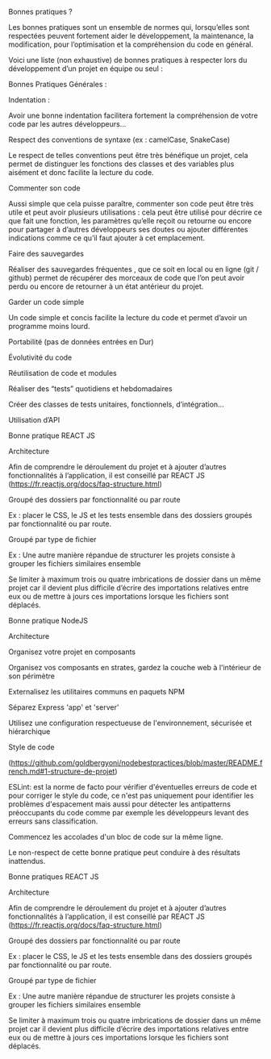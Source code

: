 Bonnes pratiques ?  

Les bonnes pratiques sont un ensemble de normes qui, lorsqu’elles sont respectées peuvent fortement aider le développement, la maintenance, la modification, pour l’optimisation et la compréhension du code en général. 
 

 
Voici une liste (non exhaustive) de bonnes pratiques à respecter lors du développement d’un projet en équipe ou seul : 

 

Bonnes Pratiques Générales :  

Indentation : 

Avoir une bonne indentation facilitera fortement la compréhension de votre code par les autres développeurs... 

Respect des conventions de syntaxe (ex : camelCase, SnakeCase) 

Le respect de telles conventions peut être très bénéfique un projet, cela permet de distinguer les fonctions des classes et des variables plus aisément et donc facilite la lecture du code. 

Commenter son code 

Aussi simple que cela puisse paraître, commenter son code peut être très utile et peut avoir plusieurs utilisations : cela peut être utilisé pour décrire ce que fait une fonction, les paramètres qu’elle reçoit ou retourne ou encore pour partager à d’autres développeurs ses doutes ou ajouter différentes indications comme ce qu’il faut ajouter à cet emplacement. 

Faire des sauvegardes  

Réaliser des sauvegardes fréquentes , que ce soit en local ou en ligne (git / github) 		permet de récupérer des morceaux de code que l’on peut avoir perdu ou encore de 		retourner à un état antérieur du projet. 

Garder un code simple 

Un code simple et concis facilite la lecture du code et permet d’avoir un 			programme moins lourd. 

Portabilité (pas de données entrées en Dur) 

Évolutivité du code  

Réutilisation de code et modules  

Réaliser des “tests” quotidiens et hebdomadaires 

Créer des classes de tests unitaires, fonctionnels, d’intégration... 

Utilisation d’API 

 

Bonne pratique REACT JS 

Architecture 

Afin de comprendre le déroulement du projet et à ajouter d’autres fonctionnalités à l’application, il est conseillé par REACT JS (https://fr.reactjs.org/docs/faq-structure.html) 

Groupé des dossiers par fonctionnalité ou par route 

Ex : placer le CSS, le JS et les tests ensemble dans des dossiers groupés par fonctionnalité ou par route. 

Groupé par type de fichier 

Ex : Une autre manière répandue de structurer les projets consiste à grouper les fichiers similaires ensemble 

Se limiter à maximum trois ou quatre imbrications de dossier dans un même projet car il devient plus difficile d’écrire des importations relatives entre eux ou de mettre à jours ces importations lorsque les fichiers sont déplacés. 

Bonne pratique NodeJS 

Architecture 

Organisez votre projet en composants 

Organisez vos composants en strates, gardez la couche web à l'intérieur de son périmètre 

Externalisez les utilitaires communs en paquets NPM 

Séparez Express 'app' et 'server' 

Utilisez une configuration respectueuse de l'environnement, sécurisée et hiérarchique 

 

Style de code  

(https://github.com/goldbergyoni/nodebestpractices/blob/master/README.french.md#1-structure-de-projet) 

ESLint:  est la norme de facto pour vérifier d'éventuelles erreurs de code et pour corriger le style du code, ce n'est pas uniquement pour identifier les problèmes d'espacement mais aussi pour détecter les antipatterns préoccupants du code comme par exemple les développeurs levant des erreurs sans classification. 

 

Commencez les accolades d'un bloc de code sur la même ligne.  

Le non-respect de cette bonne pratique peut conduire à des résultats inattendus.  

 

 

Bonne pratiques REACT JS 

Architecture 

Afin de comprendre le déroulement du projet et à ajouter d’autres fonctionnalités à l’application, il est conseillé par REACT JS (https://fr.reactjs.org/docs/faq-structure.html) 

Groupé des dossiers par fonctionnalité ou par route 

Ex : placer le CSS, le JS et les tests ensemble dans des dossiers groupés par fonctionnalité ou par route. 

Groupé par type de fichier 

Ex : Une autre manière répandue de structurer les projets consiste à grouper les fichiers similaires ensemble 

Se limiter à maximum trois ou quatre imbrications de dossier dans un même projet car il devient plus difficile d’écrire des importations relatives entre eux ou de mettre à jours ces importations lorsque les fichiers sont déplacés. 


 
